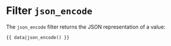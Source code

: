 Filter `json_encode`
====================

<!-- {% raw %} -->

The `json_encode` filter returns the JSON representation of a value:

```twig
{{ data|json_encode() }}
```

<!-- {% endraw %} -->